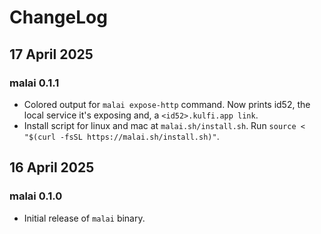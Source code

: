 # ChangeLog

## 17 April 2025

### malai 0.1.1

- Colored output for `malai expose-http` command. Now prints id52, the local service it's exposing and, a `<id52>.kulfi.app link`.
- Install script for linux and mac at `malai.sh/install.sh`. Run `source < "$(curl -fsSL https://malai.sh/install.sh)"`.

## 16 April 2025

### malai 0.1.0

- Initial release of `malai` binary.
